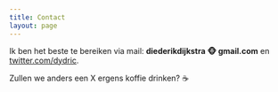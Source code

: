 ```yaml
---
title: Contact️
layout: page
---
```


Ik ben het beste te bereiken via mail: **diederikdijkstra 🐵 gmail.com** en [twitter.com/dydric](https://twitter.com/dydric). 

Zullen we anders een X ergens koffie drinken? ☕️
